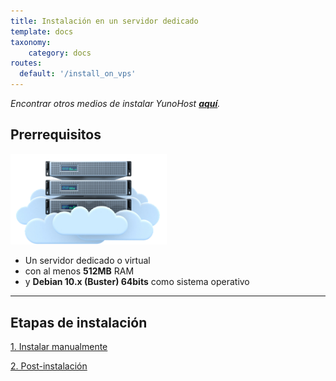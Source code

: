 ```yaml
---
title: Instalación en un servidor dedicado
template: docs
taxonomy:
    category: docs
routes:
  default: '/install_on_vps'
---
```


*Encontrar otros medios de instalar YunoHost **[aquí](/install)**.*

## Prerrequisitos

<img src="/images/vps.png" width=250>

* Un servidor dedicado o virtual
* con al menos **512MB** RAM
* y **Debian 10.x (Buster) 64bits** como sistema operativo

---

## Etapas de instalación

<a class="btn btn-lg btn-default" href="/install_manually">1. Instalar manualmente</a>

<a class="btn btn-lg btn-default" href="/postinstall">2. Post-instalación</a>

